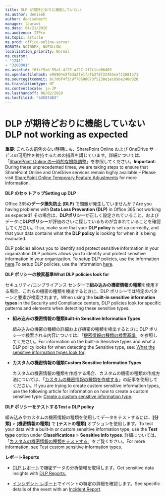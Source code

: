 ```yaml
---
title: DLP が期待どおりに機能していない
ms.author: deniseb
author: denisebmsft
manager: laurawi
ms.date: 04/21/2020
ms.audience: ITPro
ms.topic: article
ms.prod: office-online-server
ROBOTS: NOINDEX, NOFOLLOW
localization_priority: Normal
ms.custom:
- "1241"
- "3200001"
ms.assetid: f6fcf5ad-55a1-4f25-af27-1f7c1ce06409
ms.openlocfilehash: e96904e2f0da2fe1fafb3f8722465eaf22681b71
ms.sourcegitcommit: bc7d6f4f3c9f7060d073f5130e1ec856e248d020
ms.translationtype: HT
ms.contentlocale: ja-JP
ms.lasthandoff: 06/02/2020
ms.locfileid: "44507483"
---
```

# <a name="dlp-not-working-as-expected"></a><span data-ttu-id="910e6-102">DLP が期待どおりに機能していない</span><span class="sxs-lookup"><span data-stu-id="910e6-102">DLP not working as expected</span></span>

<span data-ttu-id="910e6-103">**重要**: これらの前例のない時期にも、SharePoint Online および OneDrive サービスの可用性を維持するための措置を講じています。詳細については、「[SharePoint Online の一時的な機能調整](https://aka.ms/ODSPAdjustments)」を参照してください。</span><span class="sxs-lookup"><span data-stu-id="910e6-103">**Important**: During these unprecedented times, we are taking steps to ensure that SharePoint Online and OneDrive services remain highly available – Please visit [SharePoint Online Temporary Feature Adjustments](https://aka.ms/ODSPAdjustments) for more information.</span></span>

 <span data-ttu-id="910e6-104">**DLP のセットアップ**</span><span class="sxs-lookup"><span data-stu-id="910e6-104">**Setting up DLP**</span></span>

<span data-ttu-id="910e6-105">Office 365の**データ損失防止 (DLP)** で問題が発生していませんか？</span><span class="sxs-lookup"><span data-stu-id="910e6-105">Are you having problems with **Data Loss Prevention (DLP)** in Office 365 not working as expected?</span></span> <span data-ttu-id="910e6-106">その場合は、**DLPポリシー**が正しく設定されていること、およびデータに**DLPポリシー**が評価のさいに探しているものが含まれていることを確認してください。</span><span class="sxs-lookup"><span data-stu-id="910e6-106">If so, make sure that your **DLP policy** is set up correctly, and that your data contains what the **DLP policy** is looking for when it is being evaluated.</span></span>
  
<span data-ttu-id="910e6-107">DLP policies allows you to identify and protect sensitive information in your organization.</span><span class="sxs-lookup"><span data-stu-id="910e6-107">DLP policies allows you to identify and protect sensitive information in your organization.</span></span> <span data-ttu-id="910e6-108">To setup DLP policies, use the information [here](https://docs.microsoft.com/office365/securitycompliance/prevent-data-loss#set-up-dlp).</span><span class="sxs-lookup"><span data-stu-id="910e6-108">To setup DLP policies, use the information [here](https://docs.microsoft.com/office365/securitycompliance/prevent-data-loss#set-up-dlp).</span></span>
  
 <span data-ttu-id="910e6-109">**DLP ポリシーの検索基準**</span><span class="sxs-lookup"><span data-stu-id="910e6-109">**What DLP policies look for**</span></span>
  
<span data-ttu-id="910e6-110">セキュリティ/コンプライアンス センターで**組み込みの機密情報の種類**を使用する場合、これらの機密の種類を検出するときに、DLP ポリシーでは特定のパターンと要素が検索されます。</span><span class="sxs-lookup"><span data-stu-id="910e6-110">When using the **built-in sensitive information types** in the Security and Compliance centers, DLP policies look for specific patterns and elements when detecting these sensitive types.</span></span>
  
- <span data-ttu-id="910e6-111">**組み込みの機密情報の種類**</span><span class="sxs-lookup"><span data-stu-id="910e6-111">**Built-in Sensitive Information Types**</span></span>

    <span data-ttu-id="910e6-112">組み込みの機密の種類の詳細および機密の種類を検出するときに DLP ポリシーで検索される内容については、「[機密情報の種類の検索基準](https://docs.microsoft.com/microsoft-365/compliance/sensitive-information-type-entity-definitions)」を参照してください。</span><span class="sxs-lookup"><span data-stu-id="910e6-112">For information on the built-in Sensitive types and what a DLP policy looks for when detecting the Sensitive type, see: [What the sensitive information types look for](https://docs.microsoft.com/microsoft-365/compliance/sensitive-information-type-entity-definitions).</span></span>

- <span data-ttu-id="910e6-113">**カスタムの機密情報の種類**</span><span class="sxs-lookup"><span data-stu-id="910e6-113">**Custom Sensitive Information Types**</span></span>

    <span data-ttu-id="910e6-114">カスタムの機密情報の種類を作成する場合、カスタムの機密の種類の作成方法については、「[カスタムの機密情報の種類を作成する](https://docs.microsoft.com/microsoft-365/compliance/create-a-custom-sensitive-information-type)」の記事を使用してください。</span><span class="sxs-lookup"><span data-stu-id="910e6-114">If you are trying to create custom sensitive information types, use the following article for information on how to create a custom sensitive type: [Create a custom sensitive information type](https://docs.microsoft.com/microsoft-365/compliance/create-a-custom-sensitive-information-type).</span></span>

<span data-ttu-id="910e6-115">**DLP ポリシーをテストする**</span><span class="sxs-lookup"><span data-stu-id="910e6-115">**Test a DLP policy**</span></span>

<span data-ttu-id="910e6-116">組み込みやカスタムの機密情報の種類を使用してデータをテストするには、**[分類]** > **[機密情報の種類]** で **[テストの種類]** オプションを使用します。</span><span class="sxs-lookup"><span data-stu-id="910e6-116">To test your data with a built-in or custom sensitive information type, use the **Test type** option under **Classifications** > **Sensitive info types**.</span></span> <span data-ttu-id="910e6-117">詳細については、「[カスタムの機密情報の種類をテストする](https://docs.microsoft.com/microsoft-365/compliance/create-a-custom-sensitive-information-type#create-custom-sensitive-information-types-in-the-security--compliance-center)」をご覧ください。</span><span class="sxs-lookup"><span data-stu-id="910e6-117">For more information, see [Test custom sensitive information types](https://docs.microsoft.com/microsoft-365/compliance/create-a-custom-sensitive-information-type#create-custom-sensitive-information-types-in-the-security--compliance-center).</span></span>

 <span data-ttu-id="910e6-118">**レポート**</span><span class="sxs-lookup"><span data-stu-id="910e6-118">**Reports**</span></span>
  
- <span data-ttu-id="910e6-119">[DLP レポート](https://docs.microsoft.com/microsoft-365/compliance/data-loss-prevention-policies#dlp-reports)で機密データの分析情報を取得します。</span><span class="sxs-lookup"><span data-stu-id="910e6-119">Get sensitive data insights with [DLP Reports.](https://docs.microsoft.com/microsoft-365/compliance/data-loss-prevention-policies#dlp-reports)</span></span>

- <span data-ttu-id="910e6-120">[インシデント レポート](https://docs.microsoft.com/microsoft-365/compliance/data-loss-prevention-policies#incident-reports)でイベントの特定の詳細を確認します。</span><span class="sxs-lookup"><span data-stu-id="910e6-120">See specific details of the event with an [Incident Report](https://docs.microsoft.com/microsoft-365/compliance/data-loss-prevention-policies#incident-reports).</span></span>
